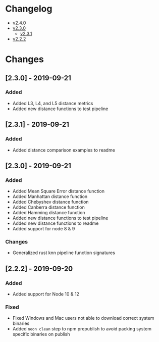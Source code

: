 # Changelog

  - [v2.4.0](#2.4.0)
  - [v2.3.0](#2.3.0)
    - [v2.3.1](#2.3.1)
  - [v2.2.2](#2.2.2)

# Changes

## [2.3.0] - 2019-09-21 <a name="2.3.0"></a>
### Added
  - Added L3, L4, and L5 distance metrics
  - Added new distance functions to test pipeline

## [2.3.1] - 2019-09-21 <a name="2.3.1"></a>
### Added
  - Added distance comparison examples to readme

## [2.3.0] - 2019-09-21 <a name="2.3.0"></a>
### Added
  - Added Mean Square Error distance function
  - Added Manhattan distance function
  - Added Chebyshev distance function
  - Added Canberra distance function
  - Added Hamming distance function
  - Added new distance functions to test pipeline
  - Added new distance functions to readme
  - Added support for node 8 & 9
### Changes
  - Generalized rust knn pipeline function signatures


## [2.2.2] - 2019-09-20 <a name="2.2.2"></a>
### Added
  - Added support for Node 10 & 12
### Fixed
 - Fixed Windows and Mac users not able to download correct system binaries
 - Added `neon clean` step to npm prepublish to avoid packing system specific binaries on publish